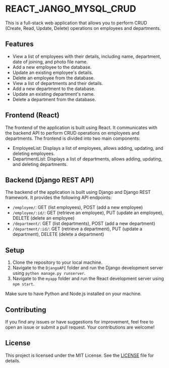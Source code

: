 # REACT_JANGO_MYSQL_CRUD

This is a full-stack web application that allows you to perform CRUD (Create, Read, Update, Delete) operations on employees and departments.

## Features

- View a list of employees with their details, including name, department, date of joining, and photo file name.
- Add a new employee to the database.
- Update an existing employee's details.
- Delete an employee from the database.
- View a list of departments and their details.
- Add a new department to the database.
- Update an existing department's name.
- Delete a department from the database.

## Frontend (React)

The frontend of the application is built using React. It communicates with the backend API to perform CRUD operations on employees and departments. The frontend is divided into two main components:

- EmployeeList: Displays a list of employees, allows adding, updating, and deleting employees.
- DepartmentList: Displays a list of departments, allows adding, updating, and deleting departments.

## Backend (Django REST API)

The backend of the application is built using Django and Django REST framework. It provides the following API endpoints:

- `/employee/`: GET (list employees), POST (add a new employee)
- `/employee/:id/`: GET (retrieve an employee), PUT (update an employee), DELETE (delete an employee)
- `/department/`: GET (list departments), POST (add a new department)
- `/department/:id/`: GET (retrieve a department), PUT (update a department), DELETE (delete a department)

## Setup

1. Clone the repository to your local machine.
2. Navigate to the `DjangoAPI` folder and run the Django development server using `python manage.py runserver`.
3. Navigate to the `myapp` folder and run the React development server using `npm start`.

Make sure to have Python and Node.js installed on your machine.

## Contributing

If you find any issues or have suggestions for improvement, feel free to open an issue or submit a pull request. Your contributions are welcome!

## License

This project is licensed under the MIT License. See the [LICENSE](LICENSE) file for details.


